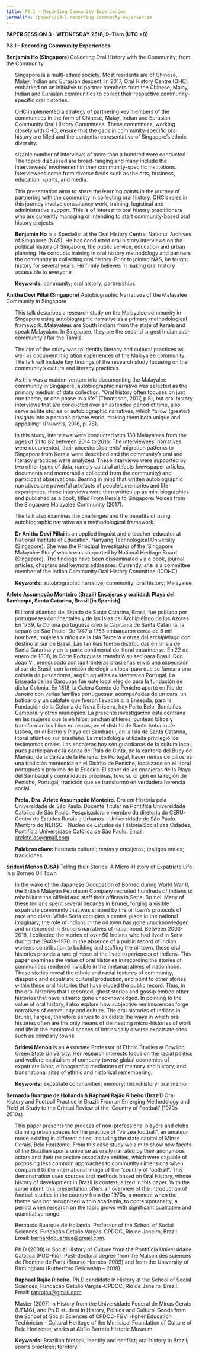 ```yaml
---
title: P3.1 – Recording Community Experiences
permalink: /papers/p3-1-recording-community-experiences
---
```


<b>PAPER SESSION 3 - WEDNESDAY 25/8, 9–11am (UTC +8)</b>

<b>P3.1 – Recording Community Experiences</b>

<b>Benjamin Ho (Singapore) </b>Collecting Oral History with the Community; from the Community

<ul>Singapore is a multi-ethnic society. Most residents are of Chinese, Malay, Indian and Eurasian descent. In 2017, Oral History Centre (OHC) embarked on an initiative to partner members from the Chinese, Malay, Indian and Eurasian communities to collect their respective community-specific oral histories.</ul>

<ul>OHC implemented a strategy of partnering key members of the communities in the form of Chinese, Malay, Indian and Eurasian Community Oral History Committees. These committees, working closely with OHC, ensure that the gaps in community-specific oral history are filled and the contents representative of Singapore’s ethnic diversity.</ul> 

<ul> sizable number of interviews of more than a hundred were conducted. The topics discussed are broad-ranging and many include the interviewees’ involvement in their community-specific institutions. Interviewees come from diverse fields such as the arts, business, education, sports, and media.</ul>

<ul>This presentation aims to share the learning points in the journey of partnering with the community in collecting oral history. OHC’s roles in this journey involve consultancy work, training, logistical and administrative support. This is of interest to oral history practitioners who are currently managing or intending to start community-based oral history projects.</ul> 

<ul><b>Benjamin Ho</b> is a Specialist at the Oral History Centre, National Archives of Singapore (NAS). He has conducted oral history interviews on the political history of Singapore, the public service, education and urban planning. He conducts training in oral history methodology and partners the community in collecting oral history. Prior to joining NAS, he taught history for several years. He firmly believes in making oral history accessible to everyone.</ul>

<ul><b>Keywords:</b> community; oral history; partnerships</ul>

<b>Anitha Devi Pillai (Singapore)</b> Autobiographic Narratives of the Malayalee Community in Singapore

<ul>This talk describes a research study on the Malayalee community in Singapore using autobiographic narrative as a primary methodological framework. Malayalees are South Indians from the state of Kerala and speak Malayalam. In Singapore, they are the second largest Indian sub-community after the Tamils.</ul>

<ul>The aim of the study was to identify literacy and cultural practices as well as document migration experiences of the Malayalee community. The talk will include key findings of the research study focusing on the community’s culture and literacy practices.</ul>  

<ul>As this was a maiden venture into documenting the Malayalee community in Singapore, autobiographic narrative was selected as the primary medium of data collection. “Oral history often focuses on just one theme, or one phase in a life” (Thompson, 2017, p.8), but oral history interviews that are conducted over an extended period of time, also serve as life stories or autobiographic narratives, which “allow (greater) insights into a person’s private world, making them both unique and appealing” (Pauwels, 2016, p. 78).</ul> 

<ul>In this study, interviews were conducted with 130 Malayalees from the ages of 21 to 82 between 2014 to 2016. The interviewees’ narratives were documented, their ancestors’/parents’ migration patterns to Singapore from Kerala were described and the community’s oral and literacy practices were analyzed. These interviews were supported by two other types of data, namely cultural artifacts (newspaper articles, documents and memorabilia collected from the community) and participant observations. Bearing in mind that written autobiographic narratives are powerful artefacts of people’s memories and life experiences, these interviews were then written up as mini biographies and published as a book, titled From Kerala to Singapore: Voices from the Singapore Malayalee Community (2017).</ul>

<ul>The talk also examines the challenges and the benefits of using autobiographic narrative as a methodological framework.</ul>

<ul><b>Dr Anitha Devi Pillai</b> is an applied linguist and a teacher-educator at National Institute of Education, Nanyang Technological University (Singapore). She was the Principal Investigator of the ‘Singapore Malayalee Story’ which was supported by National Heritage Board (Singapore). The findings have been disseminated via a book, journal articles, chapters and keynote addresses. Currently, she is a committee member of the Indian Community Oral History Committee (ICOHC).</ul>

<ul><b>Keywords: </b>autobiographic narrative; community; oral history; Malayalee</ul>

<b>Arlete Assumpção Monteiro (Brazil) Encajeras y oralidad: Playa del Sambaqui, Santa Catarina, Brasil [in Spanish]</b>

<ul>El litoral atlántico del Estado de Santa Catarina, Brasil, fue poblado por portugueses continentales y de las Islas del Archipiélago de los Azores. En 1739, la Corona portuguesa creó la Capitanía de Santa Catarina, la separó de São Paulo. De 1747 a 1753 embarcaron cerca de 6 mil hombres, mujeres y niños de la Isla Tercera y otras del archipiélago con destino al sur de Brasil. Las familias fueron distribuidas en la Isla de Santa Catarina y en la parte continental do litoral catarinense. En 22 de enero de 1808, la Corte Portuguesa transfirió su sed para Brasil. Don João VI, preocupado con las fronteras brasileñas envió una expedición al sur de Brasil, con la misión de elegir un local para que se fundara una colonia de pescadores, según aquellas existentes en Portugal. La Enseada de las Garoupas fue este local elegido para la fundación de dicha Colonia. En 1818, la Galera Conde de Peniche aportó en Rio de Janeiro con varias familias portuguesas, acompañadas de un cura, un boticario y un calafate que fueron llevados a la Enseada, para la Fundación de la Colonia de Nova Ericeira, hoy Porto Belo, Bombiñas, Camboriú y otros municipios. La presente investigación está centrada en las mujeres que tejen hilos, pinchan alfileres, puntean bilros y transforman los hilos en rentas, en el distrito de Santo Antonio de Lisboa, en el Barrio y Playa del Sambaqui, en la Isla de Santa Catarina, litoral atlántico sur brasileño. La metodología utilizada privilegió los testimonios orales. Las encajeras hoy son guardianas de la cultura local, pues participan de la danza del Palo de Cinta, de la cantoría del Buey de Mamão, de la danza de la Peneira.  En Portugal, hacer rentas de bilros es una tradición mantenida en el Distrito de Peniche, localizado en el litoral portugués y próximo de la Ericeira. El saber de las encajeras de la Playa del Sambaqui y comunidades próximas, tuvo su origen en la región de Peniche, Portugal, tradición que se transformó en verdadera herencia social.</ul>

<ul><b>Profa. Dra. Arlete Assumpção Monteiro.</b> Dra em História pela Universidade de São Paulo. Docente Titular na Pontifica Universidade Católica de São Paulo. Pesquisadora e membro da diretoria do CERU-Centro de Estudos Rurais e Urbanos - Universidade de São Paulo. Membro do NEHSC - Núcleo de Estudos de História Social das Cidades, Pontifícia Universidade Católica de São Paulo. Email: <a href="arlete.as@gmail.com">arelete.as@gmail.com</a>.</ul>

<ul><b>Palabras clave:</b> herencia cultural; rentas y encajeras; testigos orales; tradiciones</ul>

<b>Sridevi Menon (USA)</b> Telling their Stories: A Micro-History of Expatriate Life in a Borneo Oil Town

<ul>In the wake of the Japanese Occupation of Borneo during World War II, the British Malayan Petroleum Company recruited hundreds of Indians to rehabilitate the oilfield and staff their offices in Seria, Brunei. Many of these Indians spent several decades in Brunei, forging a visible expatriate community that was shaped by the oil town’s protocols of race and class. While Seria occupies a central place in the national imaginary, the role of Indians in the oil town has gone unacknowledged and unrecorded in Brunei’s narratives of nationhood. Between 2003-2016, I collected the stories of over 50 Indians who had lived in Seria during the 1940s-1970. In the absence of a public record of Indian workers contribution to building and staffing the oil town, these oral histories provide a rare glimpse of the lived experiences of Indians. This paper examines the value of oral histories in recording the stories of communities rendered invisible in the metanarratives of nationhood. These stories reveal the ethnic and racial textures of community, diasporic and expatriate cultural production, and point to other stories within these oral histories that have eluded the public record. Thus, in the oral histories that I recorded, ghost stories and gossip embed other histories that have hitherto gone unacknowledged. In pointing to the value of oral history, I also explore how subjective reminiscences forge narratives of community and culture. The oral histories of Indians in Brunei, I argue, therefore serves to elucidate the ways in which oral histories often are the only means of delineating micro-histories of work and life in the monitored spaces of intrinsically diverse expatriate sites such as company towns.</ul>

<ul><b>Sridevi Menon</b> is an Associate Professor of Ethnic Studies at Bowling Green State University. Her research interests focus on the racial politics and welfare capitalism of company towns; global economies of expatriate labor; ethnographic mediations of memory and history; and transnational sites of ethnic and historical remembering.</ul>

<ul><b>Keywords:</b> expatriate communities; memory; microhistory; oral memoir</ul>

<b>Bernardo Buarque de Hollanda & Raphael Rajão Ribeiro (Brazil)</b> Oral History and Football Practice in Brazil: From an Emerging Methodology and Field of Study to the Critical Review of the ‘Country of Football’ (1970s-2010s)

<ul>This paper presents the process of non-professional players and clubs claiming urban spaces for the practice of “várzea football”, an amateur mode existing in different cities, including the state capital of Minas Gerais, Belo Horizonte. From this case study we aim to show new facets of the Brazilian sports universe as orally narrated by their anonymous actors and their respective associative entities, which were capable of proposing less common approaches to community dimensions when compared to the international image of the “country of football”. This demonstration uses sources and methods based on Oral History, whose history of development in Brazil is contextualized in this paper. With the same intent, this presentation offers an overview of the introduction of football studies in the country from the 1970s, a moment when the theme was not recognized within academia, to contemporaneity, a period when research on the topic grows with significant qualitative and quantitative range.</ul>   

<ul>Bernardo Buarque de Hollanda. Professor of the School of Social Sciences, Fundação Getúlio Vargas-CPDOC, Rio de Janeiro, Brazil. Email: <a href="mailto:bernardobuarque@gmail.com">bernardobuarque@gmail.com</a>.</ul> 

<ul>Ph.D (2008) in Social History of Culture from the Pontifícia Universidade Católica (PUC-Rio). Post-doctoral degree from the Maison des sciences de l'homme de Paris (Bourse Hermès-2009) and from the University of Birmingham (Rutherford Fellowship – 2018).</ul> 

<ul><b>Raphael Rajão Ribeiro.</b> Ph.D candidate in History at the School of Social Sciences, Fundação Getúlio Vargas-CPDOC, Rio de Janeiro, Brazil. Email: <a href="mailto:raprajao@gmail.com">raprajao@gmail.com</a>.</ul>

<ul>Master (2007) in History from the Universidade Federal de Minas Gerais (UFMG), and Ph.D student in History, Politics and Cultural Goods from the School of Social Sciences of CPDOC-FGV. Higher Education Techinician – Cultural Heritage of the Municipal Foundation of Culture of Belo Horizonte, works at Abílio Barreto Historic Museum.</ul>

<ul><b>Keywords:</b> Brazilian football; identity and conflict; oral history in Brazil; sports practices; territory</ul>
